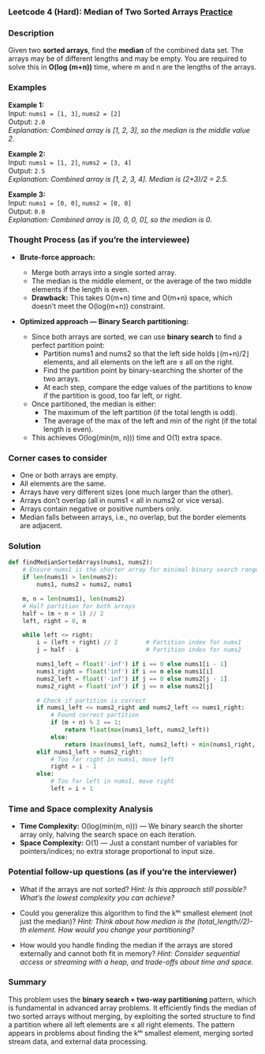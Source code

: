 ### Leetcode 4 (Hard): Median of Two Sorted Arrays [Practice](https://leetcode.com/problems/median-of-two-sorted-arrays)

### Description  
Given two **sorted arrays**, find the **median** of the combined data set. The arrays may be of different lengths and may be empty. You are required to solve this in **O(log (m+n))** time, where m and n are the lengths of the arrays.

### Examples  

**Example 1:**  
Input: `nums1 = [1, 3]`, `nums2 = [2]`  
Output: `2.0`  
*Explanation: Combined array is [1, 2, 3], so the median is the middle value 2.*

**Example 2:**  
Input: `nums1 = [1, 2]`, `nums2 = [3, 4]`  
Output: `2.5`  
*Explanation: Combined array is [1, 2, 3, 4]. Median is (2+3)/2 = 2.5.*

**Example 3:**  
Input: `nums1 = [0, 0]`, `nums2 = [0, 0]`  
Output: `0.0`  
*Explanation: Combined array is [0, 0, 0, 0], so the median is 0.*

### Thought Process (as if you’re the interviewee)  
- **Brute-force approach:**  
  - Merge both arrays into a single sorted array.  
  - The median is the middle element, or the average of the two middle elements if the length is even.  
  - **Drawback:** This takes O(m+n) time and O(m+n) space, which doesn’t meet the O(log(m+n)) constraint.

- **Optimized approach — Binary Search partitioning:**  
  - Since both arrays are sorted, we can use **binary search** to find a perfect partition point:  
    - Partition nums1 and nums2 so that the left side holds ⌊(m+n)/2⌋ elements, and all elements on the left are ≤ all on the right.
    - Find the partition point by binary-searching the shorter of the two arrays.
    - At each step, compare the edge values of the partitions to know if the partition is good, too far left, or right.
  - Once partitioned, the median is either:
    - The maximum of the left partition (if the total length is odd).
    - The average of the max of the left and min of the right (if the total length is even).
  - This achieves O(log(min(m, n))) time and O(1) extra space.

### Corner cases to consider  
- One or both arrays are empty.
- All elements are the same.
- Arrays have very different sizes (one much larger than the other).
- Arrays don’t overlap (all in nums1 < all in nums2 or vice versa).
- Arrays contain negative or positive numbers only.
- Median falls between arrays, i.e., no overlap, but the border elements are adjacent.

### Solution

```python
def findMedianSortedArrays(nums1, nums2):
    # Ensure nums1 is the shorter array for minimal binary search range
    if len(nums1) > len(nums2):
        nums1, nums2 = nums2, nums1

    m, n = len(nums1), len(nums2)
    # Half partition for both arrays
    half = (m + n + 1) // 2
    left, right = 0, m

    while left <= right:
        i = (left + right) // 2        # Partition index for nums1
        j = half - i                   # Partition index for nums2

        nums1_left = float('-inf') if i == 0 else nums1[i - 1]
        nums1_right = float('inf') if i == m else nums1[i]
        nums2_left = float('-inf') if j == 0 else nums2[j - 1]
        nums2_right = float('inf') if j == n else nums2[j]

        # Check if partition is correct
        if nums1_left <= nums2_right and nums2_left <= nums1_right:
            # Found correct partition
            if (m + n) % 2 == 1:
                return float(max(nums1_left, nums2_left))
            else:
                return (max(nums1_left, nums2_left) + min(nums1_right, nums2_right)) / 2.0
        elif nums1_left > nums2_right:
            # Too far right in nums1, move left
            right = i - 1
        else:
            # Too far left in nums1, move right
            left = i + 1
```

### Time and Space complexity Analysis  

- **Time Complexity:** O(log(min(m, n))) — We binary search the shorter array only, halving the search space on each iteration.
- **Space Complexity:** O(1) — Just a constant number of variables for pointers/indices; no extra storage proportional to input size.

### Potential follow-up questions (as if you’re the interviewer)  

- What if the arrays are not sorted?
  *Hint: Is this approach still possible? What’s the lowest complexity you can achieve?*

- Could you generalize this algorithm to find the kᵗʰ smallest element (not just the median)?
  *Hint: Think about how median is the (total_length//2)-th element. How would you change your partitioning?*

- How would you handle finding the median if the arrays are stored externally and cannot both fit in memory?
  *Hint: Consider sequential access or streaming with a heap, and trade-offs about time and space.*

### Summary
This problem uses the **binary search + two-way partitioning** pattern, which is fundamental in advanced array problems. It efficiently finds the median of two sorted arrays without merging, by exploiting the sorted structure to find a partition where all left elements are ≤ all right elements. The pattern appears in problems about finding the kᵗʰ smallest element, merging sorted stream data, and external data processing.